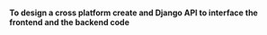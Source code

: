 <h4>To design a cross platform create and Django API to interface the frontend and the backend code</h4>